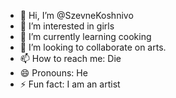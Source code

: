 - 👋 Hi, I’m @SzevneKoshnivo
- 👀 I’m interested in girls
- 🌱 I’m currently learning cooking
- 💞️ I’m looking to collaborate on arts.
- 📫 How to reach me: Die
- 😄 Pronouns: He
- ⚡ Fun fact: I am an artist
